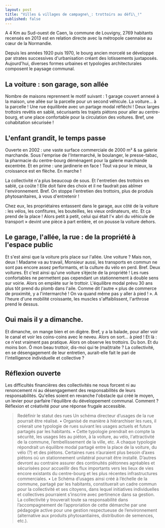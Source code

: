 ```yaml
---
layout: post
title: "Villes & villages de campagne\_: trottoirs au défi\_!"
published: false
---
```


A 4 Km au Sud-ouest de Caen, la commune de Louvigny, 2769 habitants recensés en 2013 est en relation directe avec la métropole caennaise au cœur de la Normandie.

Depuis les années 1920 puis 1970, le bourg ancien morcelé se développe par strates successives d'urbanisation créant des lotissements juxtaposés. Aujourd'hui, diverses formes urbaines et typologies architecturales composent le paysage communal.

## La voiture : son garage, son allée
Nombre de maisons reprennent le motif suivant : 1 garage couvert annexé à la maison, une allée sur la parcelle pour un second véhicule. La voiture… à la parcelle ! Une rue équilibrée avec un partage modal réfléchi ! Deux larges trottoirs revêtis en sablé, sécurisants les trajets piétons pour aller au centre-bourg, et une place confortable pour la circulation des voitures. Bref, une cohabitation sécurisée !


## L'enfant grandit, le temps passe
Ouverte en 2002 : une vaste surface commerciale de 2000 m² & sa galerie marchande.
Sous l'emprise de l'Intermarché, le boulanger, le presse-tabac, la pharmacie du centre-bourg déménagent pour la galerie marchande excentrée. Et en prime : une jardinerie en face ! Tout va pour le mieux, la croissance est en flèche. En marche !

La collectivité n'a plus beaucoup de sous. Et l'entretien des trottoirs en sablé, ça coûte ! Elle doit faire des choix et il ne faudrait pas abîmer l'environnement. Bref. On stoppe l'entretien des trottoirs, plus de produis phytosanitaires, à vous d'entretenir !

Chez eux, les propriétaires entassent dans le garage, aux côté de la voiture : les vélos, les confitures, les bouteilles, les vieux ordinateurs, etc. Et ça prend de la place ! Alors petit à petit, celui qui était l'« abri du véhicule de transport » devint une pièce à part entière, et on pousse la voiture dehors.

## Le garage, l'allée, la rue : de la propriété à l'espace public
Et s'est ainsi que la voiture pris place sur l'allée. Une voiture ? Mais non, deux !
Madame va au travail, Monsieur aussi, les transports en commun ne sont pas encore assez performants, et la culture du vélo en perd. Bref. Deux voitures. Et c'est ainsi qu'une voiture s’éjecte de la propriété !
Les rues confortables ne permettent pas cependant un stationnement à double sens sur voirie. Alors on empiète sur le trottoir. L'équilibre modal prévu 30 ans plus tôt prend du plomb dans l'aile. Comme dit l'autre « plus de commerce de proximité, y a l'intermarché ! On va quand même pas y aller à pied ! ».
A l'heure d'une mobilité croissante, les muscles s'affaiblissent, l'arthrose prend le dessus.

## Oui mais il y a dimanche.
Et dimanche, on mange bien et on digère. Bref, y a la balade, pour aller voir le canal et voir les coins-coins avec le neveu. Alors on sort… à pied ! Et là : ce n'est vraiment pas pratique. Alors on observe les trottoirs. 
Du bon.
Et du moins bon. Ô mon beau trottoir, dis-moi qui te (mal)traite ?
La collectivité, en se désengagement de leur entretien, aurait-elle fait le pari de l'intelligence individuelle et collective ?

## Réflexion ouverte
Les difficultés financières des collectivités ne nous forcent ni au renoncement ni au désengagement des responsabilités de leurs responsabilités. Qu'elles soient en revanche l'obstacle qui créé le moyen, un levier pour parfaire l'équilibre du développement communal. Comment ? Réflexion et créativité pour une réponse frugale accessible.

> Redéfinir le statut des rues
Un schéma directeur d’usages de la rue pourrait être réalisé. 
• Organisé de manière à hiérarchiser les rues, il créerait une typologie de rues suivant les usages actuels et futurs partagés par les habitants.
•  Cette typologie prendrait en compte la sécurité, les usages liés au piéton, à la voiture, au vélo, l'attractivité de la commune, l’embellissement de la ville, etc. A chaque typologie répondrait un équilibre modal partagé entre la place de la voiture, du vélo (?) et des piétons. Certaines rues n’auraient plus besoin d’axes piétons où un stationnement unilatéral pourrait être installé. D’autres devront au contraire assurer des continuités piétonnes agréables et sécurisées pour accueillir des flux importants vers les lieux de vies encore existants du centre-bourg et les plus récentes infrastructures commerciales.
• Le Schéma d’usages ainsi créé à l’échelle de la commune, partagé par les habitants, constituerait un cadre commun pour la collectivité et ses citoyens, dans lequel initiatives individuelles et collectives pourraient s’inscrire avec pertinence dans sa gestion. La collectivité y trouverait toute sa responsabilité dans l’accompagnement de l’approriation de cette démarche par une pédagogie active pour une gestion respectueuse de l’environnement (alternative aux produits phytosantiaires, distribution de semences, etc.).